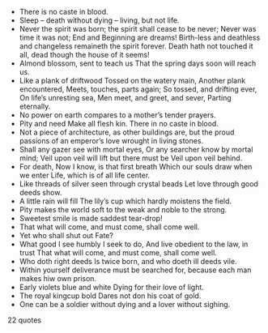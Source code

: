  - There is no caste in blood.
 - Sleep – death without dying – living, but not life.
 - Never the spirit was born; the spirit shall cease to be never; Never was time it was not; End and Beginning are dreams! Birth-less and deathless and changeless remaineth the spirit forever. Death hath not touched it all, dead though the house of it seems!
 - Almond blossom, sent to teach us That the spring days soon will reach us.
 - Like a plank of driftwood Tossed on the watery main, Another plank encountered, Meets, touches, parts again; So tossed, and drifting ever, On life’s unresting sea, Men meet, and greet, and sever, Parting eternally.
 - No power on earth compares to a mother’s tender prayers.
 - Pity and need Make all flesh kin. There in no caste in blood.
 - Not a piece of architecture, as other buildings are, but the proud passions of an emperor’s love wrought in living stones.
 - Shall any gazer see with mortal eyes, Or any searcher know by mortal mind; Veil upon veil will lift but there must be Veil upon veil behind.
 - For death, Now I know, is that first breath Which our souls draw when we enter Life, which is of all life center.
 - Like threads of silver seen through crystal beads Let love through good deeds show.
 - A little rain will fill The lily’s cup which hardly moistens the field.
 - Pity makes the world soft to the weak and noble to the strong.
 - Sweetest smile is made saddest tear-drop!
 - That what will come, and must come, shall come well.
 - Yet who shall shut out Fate?
 - What good I see humbly I seek to do, And live obedient to the law, in trust That what will come, and must come, shall come well.
 - Who doth right deeds Is twice born, and who doeth ill deeds vile.
 - Within yourself deliverance must be searched for, because each man makes hiw own prison.
 - Early violets blue and white Dying for their love of light.
 - The royal kingcup bold Dares not don his coat of gold.
 - One can be a soldier without dying and a lover without sighing.

22 quotes